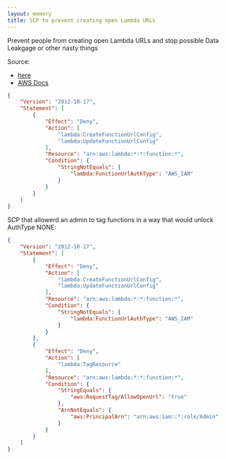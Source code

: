 ```yaml
---
layout: memory
title: SCP to prevent creating open Lambda URLs
---
```


Prevent people from creating open Lambda URLs and stop possible Data Leakgage or other nasty things 

Source: 
* [here](https://twitter.com/ben11kehoe/status/1511857782298882050/photo/1)
* [AWS Docs](https://docs.aws.amazon.com/lambda/latest/dg/urls-auth.html)


```json
{
    "Version": "2012-10-17",
    "Statement": [
        {
            "Effect": "Deny",
            "Action": [
                "lambda:CreateFunctionUrlConfig",
                "lambda:UpdateFunctionUrlConfig"
            ],
            "Resource": "arn:aws:lambda:*:*:function:*",
            "Condition": {
                "StringNotEquals": {
                    "lambda:FunctionUrlAuthType": "AWS_IAM"
                }
            }
        }
    ]
}
```

SCP that allowerd an admin to tag functions in a way that would unlock AuthType NONE:

```json
{
    "Version": "2012-10-17",
    "Statement": [
        {
            "Effect": "Deny",
            "Action": [
                "lambda:CreateFunctionUrlConfig",
                "lambda:UpdateFunctionUrlConfig"
            ],
            "Resource": "arn:aws:lambda:*:*:function:*",
            "Condition": {
                "StringNotEquals": {
                    "lambda:FunctionUrlAuthType": "AWS_IAM"
                }
            }
        },
        {
            "Effect": "Deny",
            "Action": [
                "lambda:TagResource"
            ],
            "Resource": "arn:aws:lambda:*:*:function:*",
            "Condition": {
                "StringEquals": {
                    "aws:RequestTag/AllowOpenUrl": "true"
                },
                "ArnNotEquals": {
                    "aws:PrincipalArn": "arn:aws:iam::*:role/Admin"
                }
            }
        }
    ]
}
```
